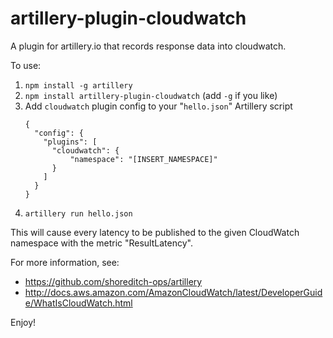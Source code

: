 # artillery-plugin-cloudwatch
A plugin for artillery.io that records response data into cloudwatch.

To use:
1. `npm install -g artillery`
2. `npm install artillery-plugin-cloudwatch` (add `-g` if you like)
3. Add `cloudwatch` plugin config to your "`hello.json`" Artillery script
    ```
    {
      "config": {
        "plugins": [
          "cloudwatch": {
              "namespace": "[INSERT_NAMESPACE]"
          }
        ]
      }
    }
    ```
4. `artillery run hello.json`

This will cause every latency to be published to the given CloudWatch namespace with the metric "ResultLatency".

For more information, see:

* https://github.com/shoreditch-ops/artillery
* http://docs.aws.amazon.com/AmazonCloudWatch/latest/DeveloperGuide/WhatIsCloudWatch.html

Enjoy!

